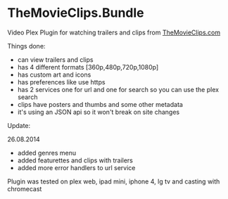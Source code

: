 TheMovieClips.Bundle
====================

Video Plex Plugin for watching trailers and clips from <a href="https://www.themovieclips.com">TheMovieClips.com</a>


Things done:
- can view trailers and clips
- has 4 different formats [360p,480p,720p,1080p]
- has custom art and icons
- has preferences like use https
- has 2 services one for url and one for search so you can use the plex search
- clips have posters and thumbs and some other metadata
- it's using an JSON api so it won't break on site changes

Update:

26.08.2014
- added genres menu
- added featurettes and clips with trailers
- added more error handlers to url service


Plugin was tested on plex web, ipad mini, iphone 4, lg tv and casting with chromecast